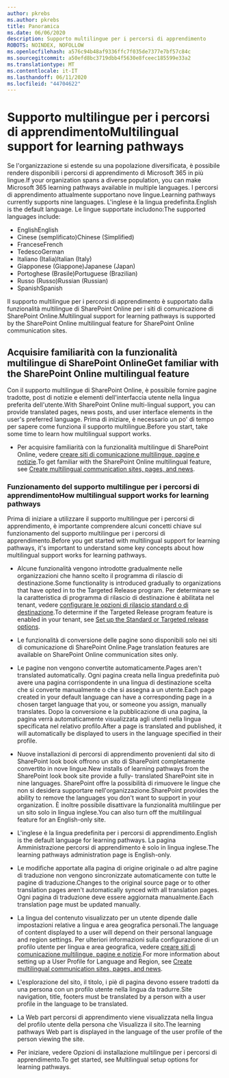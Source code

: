 ```yaml
---
author: pkrebs
ms.author: pkrebs
title: Panoramica
ms.date: 06/06/2020
description: Supporto multilingue per i percorsi di apprendimento
ROBOTS: NOINDEX, NOFOLLOW
ms.openlocfilehash: a576c94b48af9336ffc7f035de7377e7bf57c84c
ms.sourcegitcommit: a50efd8bc3719dbb4f5630e8fceec185599e33a2
ms.translationtype: MT
ms.contentlocale: it-IT
ms.lasthandoff: 06/11/2020
ms.locfileid: "44704622"
---
```

# <a name="multilingual-support-for-learning-pathways"></a><span data-ttu-id="cac36-103">Supporto multilingue per i percorsi di apprendimento</span><span class="sxs-lookup"><span data-stu-id="cac36-103">Multilingual support for learning pathways</span></span>

<span data-ttu-id="cac36-104">Se l'organizzazione si estende su una popolazione diversificata, è possibile rendere disponibili i percorsi di apprendimento di Microsoft 365 in più lingue.</span><span class="sxs-lookup"><span data-stu-id="cac36-104">If your organization spans a diverse population, you can make Microsoft 365 learning pathways available in multiple languages.</span></span> <span data-ttu-id="cac36-105">I percorsi di apprendimento attualmente supportano nove lingue.</span><span class="sxs-lookup"><span data-stu-id="cac36-105">Learning pathways currently supports nine languages.</span></span> <span data-ttu-id="cac36-106">L'inglese è la lingua predefinita.</span><span class="sxs-lookup"><span data-stu-id="cac36-106">English is the default language.</span></span> <span data-ttu-id="cac36-107">Le lingue supportate includono:</span><span class="sxs-lookup"><span data-stu-id="cac36-107">The supported languages include:</span></span>   

- <span data-ttu-id="cac36-108">English</span><span class="sxs-lookup"><span data-stu-id="cac36-108">English</span></span>    
- <span data-ttu-id="cac36-109">Cinese (semplificato)</span><span class="sxs-lookup"><span data-stu-id="cac36-109">Chinese (Simplified)</span></span>
- <span data-ttu-id="cac36-110">Francese</span><span class="sxs-lookup"><span data-stu-id="cac36-110">French</span></span>
- <span data-ttu-id="cac36-111">Tedesco</span><span class="sxs-lookup"><span data-stu-id="cac36-111">German</span></span>
- <span data-ttu-id="cac36-112">Italiano (Italia)</span><span class="sxs-lookup"><span data-stu-id="cac36-112">Italian (Italy)</span></span>
- <span data-ttu-id="cac36-113">Giapponese (Giappone)</span><span class="sxs-lookup"><span data-stu-id="cac36-113">Japanese (Japan)</span></span>
- <span data-ttu-id="cac36-114">Portoghese (Brasile)</span><span class="sxs-lookup"><span data-stu-id="cac36-114">Portuguese (Brazilian)</span></span>
- <span data-ttu-id="cac36-115">Russo (Russo)</span><span class="sxs-lookup"><span data-stu-id="cac36-115">Russian (Russian)</span></span>
- <span data-ttu-id="cac36-116">Spanish</span><span class="sxs-lookup"><span data-stu-id="cac36-116">Spanish</span></span>

<span data-ttu-id="cac36-117">Il supporto multilingue per i percorsi di apprendimento è supportato dalla funzionalità multilingue di SharePoint Online per i siti di comunicazione di SharePoint Online.</span><span class="sxs-lookup"><span data-stu-id="cac36-117">Multilingual support for learning pathways is supported by the SharePoint Online multilingual feature for SharePoint Online communication sites.</span></span>  

## <a name="get-familiar-with-the-sharepoint-online-multilingual-feature"></a><span data-ttu-id="cac36-118">Acquisire familiarità con la funzionalità multilingue di SharePoint Online</span><span class="sxs-lookup"><span data-stu-id="cac36-118">Get familiar with the SharePoint Online multilingual feature</span></span>
<span data-ttu-id="cac36-119">Con il supporto multilingue di SharePoint Online, è possibile fornire pagine tradotte, post di notizie e elementi dell'interfaccia utente nella lingua preferita dell'utente.</span><span class="sxs-lookup"><span data-stu-id="cac36-119">With SharePoint Online multi-lingual support, you can provide translated pages, news posts, and user interface elements in the user's preferred language.</span></span> <span data-ttu-id="cac36-120">Prima di iniziare, è necessario un po' di tempo per sapere come funziona il supporto multilingue.</span><span class="sxs-lookup"><span data-stu-id="cac36-120">Before you start, take some time to learn how multilingual support works.</span></span> 
- <span data-ttu-id="cac36-121">Per acquisire familiarità con la funzionalità multilingue di SharePoint Online, vedere [creare siti di comunicazione multilingue, pagine e notizie](https://support.office.com/en-us/article/2bb7d610-5453-41c6-a0e8-6f40b3ed750c).</span><span class="sxs-lookup"><span data-stu-id="cac36-121">To get familiar with the SharePoint Online multilingual feature, see [Create multilingual communication sites, pages, and news](https://support.office.com/en-us/article/2bb7d610-5453-41c6-a0e8-6f40b3ed750c).</span></span> 

### <a name="how-multilingual-support-works-for-learning-pathways"></a><span data-ttu-id="cac36-122">Funzionamento del supporto multilingue per i percorsi di apprendimento</span><span class="sxs-lookup"><span data-stu-id="cac36-122">How multilingual support works for learning pathways</span></span>
<span data-ttu-id="cac36-123">Prima di iniziare a utilizzare il supporto multilingue per i percorsi di apprendimento, è importante comprendere alcuni concetti chiave sul funzionamento del supporto multilingue per i percorsi di apprendimento.</span><span class="sxs-lookup"><span data-stu-id="cac36-123">Before you get started with multilingual support for learning pathways, it's important to understand some key concepts about how multilingual support works for learning pathways.</span></span> 

- <span data-ttu-id="cac36-124">Alcune funzionalità vengono introdotte gradualmente nelle organizzazioni che hanno scelto il programma di rilascio di destinazione.</span><span class="sxs-lookup"><span data-stu-id="cac36-124">Some functionality is introduced gradually to organizations that have opted in to the Targeted Release program.</span></span> <span data-ttu-id="cac36-125">Per determinare se la caratteristica di programma di rilascio di destinazione è abilitata nel tenant, vedere [configurare le opzioni di rilascio standard o di destinazione](https://support.office.com/en-us/article/3b3adfa4-1777-4ff0-b606-fb8732101f47).</span><span class="sxs-lookup"><span data-stu-id="cac36-125">To determine if the Targeted Release program feature is enabled in your tenant, see [Set up the Standard or Targeted release options](https://support.office.com/en-us/article/3b3adfa4-1777-4ff0-b606-fb8732101f47).</span></span> 
- <span data-ttu-id="cac36-126">Le funzionalità di conversione delle pagine sono disponibili solo nei siti di comunicazione di SharePoint Online.</span><span class="sxs-lookup"><span data-stu-id="cac36-126">Page translation features are available on SharePoint Online communication sites only.</span></span>
- <span data-ttu-id="cac36-127">Le pagine non vengono convertite automaticamente.</span><span class="sxs-lookup"><span data-stu-id="cac36-127">Pages aren't translated automatically.</span></span> <span data-ttu-id="cac36-128">Ogni pagina creata nella lingua predefinita può avere una pagina corrispondente in una lingua di destinazione scelta che si converte manualmente o che si assegna a un utente.</span><span class="sxs-lookup"><span data-stu-id="cac36-128">Each page created in your default language can have a corresponding page in a chosen target language that you, or someone you assign, manually translates.</span></span> <span data-ttu-id="cac36-129">Dopo la conversione e la pubblicazione di una pagina, la pagina verrà automaticamente visualizzata agli utenti nella lingua specificata nel relativo profilo.</span><span class="sxs-lookup"><span data-stu-id="cac36-129">After a page is translated and published, it will automatically be displayed to users in the language specified in their profile.</span></span>
- <span data-ttu-id="cac36-130">Nuove installazioni di percorsi di apprendimento provenienti dal sito di SharePoint look book offrono un sito di SharePoint completamente convertito in nove lingue.</span><span class="sxs-lookup"><span data-stu-id="cac36-130">New installs of learning pathways from the SharePoint look book site provide a fully- translated SharePoint site in nine languages.</span></span> <span data-ttu-id="cac36-131">SharePoint offre la possibilità di rimuovere le lingue che non si desidera supportare nell'organizzazione.</span><span class="sxs-lookup"><span data-stu-id="cac36-131">SharePoint provides the ability to remove the languages you don't want to support in your organization.</span></span> <span data-ttu-id="cac36-132">È inoltre possibile disattivare la funzionalità multilingue per un sito solo in lingua inglese.</span><span class="sxs-lookup"><span data-stu-id="cac36-132">You can also turn off the multilingual feature for an English-only site.</span></span> 
- <span data-ttu-id="cac36-133">L'inglese è la lingua predefinita per i percorsi di apprendimento.</span><span class="sxs-lookup"><span data-stu-id="cac36-133">English is the default language for learning pathways.</span></span> <span data-ttu-id="cac36-134">La pagina Amministrazione percorsi di apprendimento è solo in lingua inglese.</span><span class="sxs-lookup"><span data-stu-id="cac36-134">The learning pathways administration page is English-only.</span></span> 
- <span data-ttu-id="cac36-135">Le modifiche apportate alla pagina di origine originale o ad altre pagine di traduzione non vengono sincronizzate automaticamente con tutte le pagine di traduzione.</span><span class="sxs-lookup"><span data-stu-id="cac36-135">Changes to the original source page or to other translation pages aren't automatically synced with all translation pages.</span></span> <span data-ttu-id="cac36-136">Ogni pagina di traduzione deve essere aggiornata manualmente.</span><span class="sxs-lookup"><span data-stu-id="cac36-136">Each translation page must be updated manually.</span></span>
- <span data-ttu-id="cac36-137">La lingua del contenuto visualizzato per un utente dipende dalle impostazioni relative a lingua e area geografica personali.</span><span class="sxs-lookup"><span data-stu-id="cac36-137">The language of content displayed to a user will depend on their personal language and region settings.</span></span> <span data-ttu-id="cac36-138">Per ulteriori informazioni sulla configurazione di un profilo utente per lingua e area geografica, vedere [creare siti di comunicazione multilingue, pagine e notizie](https://support.office.com/en-us/article/2bb7d610-5453-41c6-a0e8-6f40b3ed750c).</span><span class="sxs-lookup"><span data-stu-id="cac36-138">For more information about setting up a User Profile for Language and Region, see [Create multilingual communication sites, pages, and news](https://support.office.com/en-us/article/2bb7d610-5453-41c6-a0e8-6f40b3ed750c).</span></span> 
- <span data-ttu-id="cac36-139">L'esplorazione del sito, il titolo, i piè di pagina devono essere tradotti da una persona con un profilo utente nella lingua da tradurre.</span><span class="sxs-lookup"><span data-stu-id="cac36-139">Site navigation, title, footers must be translated by a person with a user profile in the language to be translated.</span></span>
- <span data-ttu-id="cac36-140">La Web part percorsi di apprendimento viene visualizzata nella lingua del profilo utente della persona che Visualizza il sito.</span><span class="sxs-lookup"><span data-stu-id="cac36-140">The learning pathways Web part is displayed in the language of the user profile of the person viewing the site.</span></span> 

- <span data-ttu-id="cac36-141">Per iniziare, vedere Opzioni di installazione multilingue per i percorsi di apprendimento.</span><span class="sxs-lookup"><span data-stu-id="cac36-141">To get started, see Multilingual setup options for learning pathways.</span></span> 